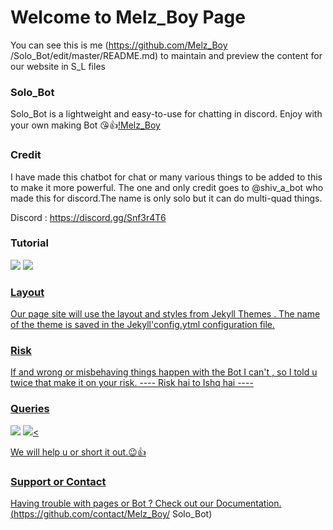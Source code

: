 # Welcome to Melz_Boy Page

You can see this is me (https://github.com/Melz_Boy
/Solo_Bot/edit/master/README.md)
to maintain and preview the content for our website in 
S_L files


### Solo_Bot

Solo_Bot is a lightweight and easy-to-use for chatting
in discord. Enjoy with your own making Bot 😘👍[!Melz_Boy](https://telegra.ph/file/3c81adc3424bfd4e6b48e.jpg)

### Credit

I have made this chatbot for chat or many various things to be added to this 
to make it more powerful. The one and only credit
goes to @shiv_a_bot who made this for discord.The
name is only solo but it can do multi-quad things.

Discord : https://discord.gg/Snf3r4T6



### Tutorial
<a href="https://youtu.be/GE5eHVo1sMQ"><img src="https://img.shields.io/badge/logo=Youtube"></a>
<a href="https://youtu.be/GE5eHVo1sMQ"><img src="https://img.shields.io/youtube/views/M2FQJq_sHp4?style=social">



### Layout
Our page site will use the layout and styles from
Jekyll Themes . The name of the theme is saved in the
Jekyll'config.ytml configuration file.


### Risk 

If and wrong or misbehaving things happen with the 
Bot I can't , so I told u twice that make it on your
risk.
         ---- Risk hai to Ishq hai ----


### Queries

<a href="https://discord.gg/Snf3r4T6"><img src="https://img.shields.io/badge/Join-Support%20Channel-red.svg?style=for-the-badge&logo=Discord"></a>
<a href="https://discord.gg/Snf3r4T6"><img src="https://img.shields.io/badge/Join-Support%20Server-blue.svg?style=for-the-badge&logo=Discord"><

 We will help u or short it out.😉👍



### Support or Contact

Having trouble with pages or Bot ? Check out our
Documentation.(https://github.com/contact/Melz_Boy/
Solo_Bot)




